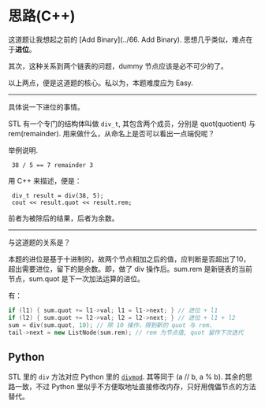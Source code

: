 # 思路(C++)

这道题让我想起之前的 [Add Binary](../66. Add Binary). 思想几乎类似，难点在于**进位**。

其次，这种关系到两个链表的问题，dummy 节点应该是必不可少的了。

以上两点，便是这道题的核心。私以为，本题难度应为 Easy.

-----

具体说一下进位的事情。

STL 有一个专门的结构体叫做 `div_t`, 其包含两个成员，分别是 quot(quotient) 与 rem(remainder). 用来做什么，从命名上是否可以看出一点端倪呢？

举例说明.

     38 / 5 == 7 remainder 3

用 C++ 来描述，便是：

     div_t result = div(38, 5);
     cout << result.quot << result.rem;

前者为被除后的结果，后者为余数。

-----

与这道题的关系是？

本题的进位是基于十进制的，故两个节点相加之后的值，应判断是否超出了10，超出需要进位，留下的是余数。即，做了 div 操作后。sum.rem 是新链表的当前节点，sum.quot 是下一次加法运算的进位。

有：

```cpp
if (l1) { sum.quot += l1->val; l1 = l1->next; } // 进位 + l1
if (l2) { sum.quot += l2->val; l2 = l2->next; } // 进位 + l1 + l2
sum = div(sum.quot, 10); // 除 10 操作，得到新的 quot 与 rem.
tail->next = new ListNode(sum.rem); // rem 为节点值, quot 留作下次迭代
```

## Python

STL 里的 `div` 方法对应 Python 里的 [`divmod`](https://docs.python.org/3/library/functions.html#divmod). 其等同于 (a // b, a % b). 其余的思路一致，不过 Python 里似乎不方便取地址直接修改内存，只好用傀儡节点的方法替代。